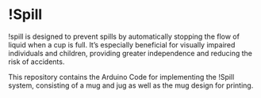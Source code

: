 # !Spill
!spill is designed to prevent spills by automatically stopping the flow of liquid when a cup is full. It’s especially beneficial for visually impaired individuals and children, providing greater independence and reducing the risk of accidents. 

This repository contains the Arduino Code for implementing the !Spill system, consisting of a mug and jug as well as the mug design for printing.
